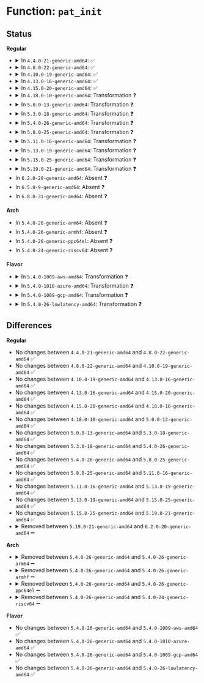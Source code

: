 # Function: <code>pat_init</code>

## Status
<b>Regular</b>
<ul>
<li>
<details>
<summary>In <code>4.4.0-21-generic-amd64</code>: ✅</summary>

```c
void pat_init()
```

```json
{
  "name": "pat_init",
  "collision_type": "Unique Global",
  "inline_type": "No",
  "funcs": [
    {
      "addr": 18446744071579303168,
      "name": "pat_init",
      "external": true,
      "loc": "arch/x86/mm/pat.c:240",
      "file": "arch/x86/mm/pat.c",
      "inline": "seen, unknown",
      "caller_inline": [],
      "caller_func": [
        "arch/x86/kernel/cpu/mtrr/generic.c:generic_set_all",
        "arch/x86/kernel/cpu/mtrr/generic.c:get_mtrr_state"
      ]
    }
  ],
  "symbols": [
    {
      "addr": 18446744071579303168,
      "name": "pat_init",
      "section": ".text",
      "bind": "STB_GLOBAL",
      "size": 406
    }
  ]
}
```
</details>
</li>
<li>
<details>
<summary>In <code>4.8.0-22-generic-amd64</code>: ✅</summary>

```c
void pat_init()
```

```json
{
  "name": "pat_init",
  "collision_type": "Unique Global",
  "inline_type": "No",
  "funcs": [
    {
      "addr": 18446744071579302624,
      "name": "pat_init",
      "external": true,
      "loc": "arch/x86/mm/pat.c:303",
      "file": "arch/x86/mm/pat.c",
      "inline": "seen, unknown",
      "caller_inline": [],
      "caller_func": [
        "arch/x86/kernel/cpu/mtrr/generic.c:generic_set_all",
        "arch/x86/kernel/cpu/mtrr/generic.c:mtrr_bp_pat_init"
      ]
    }
  ],
  "symbols": [
    {
      "addr": 18446744071579302624,
      "name": "pat_init",
      "section": ".text",
      "bind": "STB_GLOBAL",
      "size": 302
    }
  ]
}
```
</details>
</li>
<li>
<details>
<summary>In <code>4.10.0-19-generic-amd64</code>: ✅</summary>

```c
void pat_init()
```

```json
{
  "name": "pat_init",
  "collision_type": "Unique Global",
  "inline_type": "No",
  "funcs": [
    {
      "addr": 18446744071579318032,
      "name": "pat_init",
      "external": true,
      "loc": "arch/x86/mm/pat.c:303",
      "file": "arch/x86/mm/pat.c",
      "inline": "seen, unknown",
      "caller_inline": [],
      "caller_func": [
        "arch/x86/kernel/cpu/mtrr/generic.c:generic_set_all",
        "arch/x86/kernel/cpu/mtrr/generic.c:mtrr_bp_pat_init"
      ]
    }
  ],
  "symbols": [
    {
      "addr": 18446744071579318032,
      "name": "pat_init",
      "section": ".text",
      "bind": "STB_GLOBAL",
      "size": 302
    }
  ]
}
```
</details>
</li>
<li>
<details>
<summary>In <code>4.13.0-16-generic-amd64</code>: ✅</summary>

```c
void pat_init()
```

```json
{
  "name": "pat_init",
  "collision_type": "Unique Global",
  "inline_type": "No",
  "funcs": [
    {
      "addr": 18446744071579315408,
      "name": "pat_init",
      "external": true,
      "loc": "arch/x86/mm/pat.c:302",
      "file": "arch/x86/mm/pat.c",
      "inline": "seen, unknown",
      "caller_inline": [],
      "caller_func": [
        "arch/x86/kernel/cpu/mtrr/generic.c:generic_set_all",
        "arch/x86/kernel/cpu/mtrr/generic.c:mtrr_bp_pat_init"
      ]
    }
  ],
  "symbols": [
    {
      "addr": 18446744071579315408,
      "name": "pat_init",
      "section": ".text",
      "bind": "STB_GLOBAL",
      "size": 285
    }
  ]
}
```
</details>
</li>
<li>
<details>
<summary>In <code>4.15.0-20-generic-amd64</code>: ✅</summary>

```c
void pat_init()
```

```json
{
  "name": "pat_init",
  "collision_type": "Unique Global",
  "inline_type": "No",
  "funcs": [
    {
      "addr": 18446744071579338320,
      "name": "pat_init",
      "external": true,
      "loc": "arch/x86/mm/pat.c:302",
      "file": "arch/x86/mm/pat.c",
      "inline": "seen, unknown",
      "caller_inline": [],
      "caller_func": [
        "arch/x86/kernel/cpu/mtrr/generic.c:generic_set_all",
        "arch/x86/kernel/cpu/mtrr/generic.c:mtrr_bp_pat_init"
      ]
    }
  ],
  "symbols": [
    {
      "addr": 18446744071579338320,
      "name": "pat_init",
      "section": ".text",
      "bind": "STB_GLOBAL",
      "size": 285
    }
  ]
}
```
</details>
</li>
<li>
<details>
<summary>In <code>4.18.0-10-generic-amd64</code>: Transformation ❓</summary>

```c
void pat_init()
```

```json
{
  "name": "pat_init",
  "collision_type": "Unique Global",
  "inline_type": "No",
  "funcs": [
    {
      "addr": 0,
      "name": "pat_init",
      "external": true,
      "loc": "arch/x86/mm/pat.c:302",
      "file": "arch/x86/mm/pat.c",
      "inline": "seen, unknown",
      "caller_inline": [],
      "caller_func": [
        "arch/x86/kernel/cpu/mtrr/generic.c:generic_set_all",
        "arch/x86/kernel/cpu/mtrr/generic.c:mtrr_bp_pat_init"
      ]
    }
  ],
  "symbols": [
    {
      "addr": 18446744071579352757,
      "name": "pat_init.cold.14",
      "section": ".text",
      "bind": "STB_LOCAL",
      "size": 12
    },
    {
      "addr": 18446744071579349696,
      "name": "pat_init",
      "section": ".text",
      "bind": "STB_GLOBAL",
      "size": 305
    }
  ]
}
```
</details>
</li>
<li>
<details>
<summary>In <code>5.0.0-13-generic-amd64</code>: Transformation ❓</summary>

```c
void pat_init()
```

```json
{
  "name": "pat_init",
  "collision_type": "Unique Global",
  "inline_type": "No",
  "funcs": [
    {
      "addr": 0,
      "name": "pat_init",
      "external": true,
      "loc": "arch/x86/mm/pat.c:302",
      "file": "arch/x86/mm/pat.c",
      "inline": "seen, unknown",
      "caller_inline": [],
      "caller_func": [
        "arch/x86/kernel/cpu/mtrr/generic.c:generic_set_all",
        "arch/x86/kernel/cpu/mtrr/generic.c:mtrr_bp_pat_init"
      ]
    }
  ],
  "symbols": [
    {
      "addr": 18446744071579379749,
      "name": "pat_init.cold.13",
      "section": ".text",
      "bind": "STB_LOCAL",
      "size": 12
    },
    {
      "addr": 18446744071579376640,
      "name": "pat_init",
      "section": ".text",
      "bind": "STB_GLOBAL",
      "size": 305
    }
  ]
}
```
</details>
</li>
<li>
<details>
<summary>In <code>5.3.0-18-generic-amd64</code>: Transformation ❓</summary>

```c
void pat_init()
```

```json
{
  "name": "pat_init",
  "collision_type": "Unique Global",
  "inline_type": "No",
  "funcs": [
    {
      "addr": 0,
      "name": "pat_init",
      "external": true,
      "loc": "arch/x86/mm/pat.c:303",
      "file": "arch/x86/mm/pat.c",
      "inline": "seen, unknown",
      "caller_inline": [],
      "caller_func": [
        "arch/x86/kernel/cpu/mtrr/generic.c:generic_set_all",
        "arch/x86/kernel/cpu/mtrr/generic.c:mtrr_bp_pat_init"
      ]
    }
  ],
  "symbols": [
    {
      "addr": 18446744071579395199,
      "name": "pat_init.cold",
      "section": ".text",
      "bind": "STB_LOCAL",
      "size": 12
    },
    {
      "addr": 18446744071579392160,
      "name": "pat_init",
      "section": ".text",
      "bind": "STB_GLOBAL",
      "size": 304
    }
  ]
}
```
</details>
</li>
<li>
<details>
<summary>In <code>5.4.0-26-generic-amd64</code>: Transformation ❓</summary>

```c
void pat_init()
```

```json
{
  "name": "pat_init",
  "collision_type": "Unique Global",
  "inline_type": "No",
  "funcs": [
    {
      "addr": 0,
      "name": "pat_init",
      "external": true,
      "loc": "arch/x86/mm/pat.c:303",
      "file": "arch/x86/mm/pat.c",
      "inline": "seen, unknown",
      "caller_inline": [],
      "caller_func": [
        "arch/x86/kernel/cpu/mtrr/generic.c:generic_set_all",
        "arch/x86/kernel/cpu/mtrr/generic.c:mtrr_bp_pat_init"
      ]
    }
  ],
  "symbols": [
    {
      "addr": 18446744071579398511,
      "name": "pat_init.cold",
      "section": ".text",
      "bind": "STB_LOCAL",
      "size": 12
    },
    {
      "addr": 18446744071579395472,
      "name": "pat_init",
      "section": ".text",
      "bind": "STB_GLOBAL",
      "size": 304
    }
  ]
}
```
</details>
</li>
<li>
<details>
<summary>In <code>5.8.0-25-generic-amd64</code>: Transformation ❓</summary>

```c
void pat_init()
```

```json
{
  "name": "pat_init",
  "collision_type": "Unique Global",
  "inline_type": "No",
  "funcs": [
    {
      "addr": 0,
      "name": "pat_init",
      "external": true,
      "loc": "arch/x86/mm/pat/memtype.c:331",
      "file": "arch/x86/mm/pat/memtype.c",
      "inline": "seen, unknown",
      "caller_inline": [],
      "caller_func": [
        "arch/x86/kernel/cpu/mtrr/generic.c:generic_set_all",
        "arch/x86/kernel/cpu/mtrr/generic.c:mtrr_bp_pat_init"
      ]
    }
  ],
  "symbols": [
    {
      "addr": 18446744071579437210,
      "name": "pat_init.cold",
      "section": ".text",
      "bind": "STB_LOCAL",
      "size": 12
    },
    {
      "addr": 18446744071579434256,
      "name": "pat_init",
      "section": ".text",
      "bind": "STB_GLOBAL",
      "size": 304
    }
  ]
}
```
</details>
</li>
<li>
<details>
<summary>In <code>5.11.0-16-generic-amd64</code>: Transformation ❓</summary>

```c
void pat_init()
```

```json
{
  "name": "pat_init",
  "collision_type": "Unique Global",
  "inline_type": "No",
  "funcs": [
    {
      "addr": 0,
      "name": "pat_init",
      "external": true,
      "loc": "arch/x86/mm/pat/memtype.c:331",
      "file": "arch/x86/mm/pat/memtype.c",
      "inline": "seen, unknown",
      "caller_inline": [],
      "caller_func": [
        "arch/x86/kernel/cpu/mtrr/generic.c:generic_set_all",
        "arch/x86/kernel/cpu/mtrr/generic.c:mtrr_bp_pat_init"
      ]
    }
  ],
  "symbols": [
    {
      "addr": 18446744071591270807,
      "name": "pat_init.cold",
      "section": ".text",
      "bind": "STB_LOCAL",
      "size": 12
    },
    {
      "addr": 18446744071579433488,
      "name": "pat_init",
      "section": ".text",
      "bind": "STB_GLOBAL",
      "size": 304
    }
  ]
}
```
</details>
</li>
<li>
<details>
<summary>In <code>5.13.0-19-generic-amd64</code>: Transformation ❓</summary>

```c
void pat_init()
```

```json
{
  "name": "pat_init",
  "collision_type": "Unique Global",
  "inline_type": "No",
  "funcs": [
    {
      "addr": 0,
      "name": "pat_init",
      "external": true,
      "loc": "arch/x86/mm/pat/memtype.c:331",
      "file": "arch/x86/mm/pat/memtype.c",
      "inline": "seen, unknown",
      "caller_inline": [],
      "caller_func": [
        "arch/x86/kernel/cpu/mtrr/generic.c:generic_set_all",
        "arch/x86/kernel/cpu/mtrr/generic.c:mtrr_bp_pat_init"
      ]
    }
  ],
  "symbols": [
    {
      "addr": 18446744071591213492,
      "name": "pat_init.cold",
      "section": ".text",
      "bind": "STB_LOCAL",
      "size": 12
    },
    {
      "addr": 18446744071579436304,
      "name": "pat_init",
      "section": ".text",
      "bind": "STB_GLOBAL",
      "size": 304
    }
  ]
}
```
</details>
</li>
<li>
<details>
<summary>In <code>5.15.0-25-generic-amd64</code>: Transformation ❓</summary>

```c
void pat_init()
```

```json
{
  "name": "pat_init",
  "collision_type": "Unique Global",
  "inline_type": "No",
  "funcs": [
    {
      "addr": 0,
      "name": "pat_init",
      "external": true,
      "loc": "arch/x86/mm/pat/memtype.c:331",
      "file": "arch/x86/mm/pat/memtype.c",
      "inline": "seen, unknown",
      "caller_inline": [],
      "caller_func": [
        "arch/x86/kernel/cpu/mtrr/generic.c:generic_set_all",
        "arch/x86/kernel/cpu/mtrr/generic.c:mtrr_bp_pat_init"
      ]
    }
  ],
  "symbols": [
    {
      "addr": 18446744071592088839,
      "name": "pat_init.cold",
      "section": ".text",
      "bind": "STB_LOCAL",
      "size": 52
    },
    {
      "addr": 18446744071579500336,
      "name": "pat_init",
      "section": ".text",
      "bind": "STB_GLOBAL",
      "size": 310
    }
  ]
}
```
</details>
</li>
<li>
<details>
<summary>In <code>5.19.0-21-generic-amd64</code>: Transformation ❓</summary>

```c
void pat_init()
```

```json
{
  "name": "pat_init",
  "collision_type": "Unique Global",
  "inline_type": "No",
  "funcs": [
    {
      "addr": 0,
      "name": "pat_init",
      "external": true,
      "loc": "arch/x86/mm/pat/memtype.c:339",
      "file": "arch/x86/mm/pat/memtype.c",
      "inline": "seen, unknown",
      "caller_inline": [],
      "caller_func": [
        "arch/x86/kernel/cpu/mtrr/generic.c:generic_set_all",
        "arch/x86/kernel/cpu/mtrr/generic.c:mtrr_bp_pat_init"
      ]
    }
  ],
  "symbols": [
    {
      "addr": 18446744071593855763,
      "name": "pat_init.cold",
      "section": ".text",
      "bind": "STB_LOCAL",
      "size": 53
    },
    {
      "addr": 18446744071579581984,
      "name": "pat_init",
      "section": ".text",
      "bind": "STB_GLOBAL",
      "size": 370
    }
  ]
}
```
</details>
</li>
<li>
In <code>6.2.0-20-generic-amd64</code>: Absent ❓
</li>
<li>
In <code>6.5.0-9-generic-amd64</code>: Absent ❓
</li>
<li>
In <code>6.8.0-31-generic-amd64</code>: Absent ❓
</li>
</ul>
<b>Arch</b>
<ul>
<li>
In <code>5.4.0-26-generic-arm64</code>: Absent ❓
</li>
<li>
In <code>5.4.0-26-generic-armhf</code>: Absent ❓
</li>
<li>
In <code>5.4.0-26-generic-ppc64el</code>: Absent ❓
</li>
<li>
In <code>5.4.0-24-generic-riscv64</code>: Absent ❓
</li>
</ul>
<b>Flavor</b>
<ul>
<li>
<details>
<summary>In <code>5.4.0-1009-aws-amd64</code>: Transformation ❓</summary>

```c
void pat_init()
```

```json
{
  "name": "pat_init",
  "collision_type": "Unique Global",
  "inline_type": "No",
  "funcs": [
    {
      "addr": 0,
      "name": "pat_init",
      "external": true,
      "loc": "arch/x86/mm/pat.c:303",
      "file": "arch/x86/mm/pat.c",
      "inline": "seen, unknown",
      "caller_inline": [],
      "caller_func": [
        "arch/x86/kernel/cpu/mtrr/generic.c:generic_set_all",
        "arch/x86/kernel/cpu/mtrr/generic.c:mtrr_bp_pat_init"
      ]
    }
  ],
  "symbols": [
    {
      "addr": 18446744071579394415,
      "name": "pat_init.cold",
      "section": ".text",
      "bind": "STB_LOCAL",
      "size": 12
    },
    {
      "addr": 18446744071579391376,
      "name": "pat_init",
      "section": ".text",
      "bind": "STB_GLOBAL",
      "size": 304
    }
  ]
}
```
</details>
</li>
<li>
<details>
<summary>In <code>5.4.0-1010-azure-amd64</code>: Transformation ❓</summary>

```c
void pat_init()
```

```json
{
  "name": "pat_init",
  "collision_type": "Unique Global",
  "inline_type": "No",
  "funcs": [
    {
      "addr": 0,
      "name": "pat_init",
      "external": true,
      "loc": "arch/x86/mm/pat.c:303",
      "file": "arch/x86/mm/pat.c",
      "inline": "seen, unknown",
      "caller_inline": [],
      "caller_func": [
        "arch/x86/kernel/cpu/mtrr/generic.c:generic_set_all",
        "arch/x86/kernel/cpu/mtrr/generic.c:mtrr_bp_pat_init"
      ]
    }
  ],
  "symbols": [
    {
      "addr": 18446744071579324143,
      "name": "pat_init.cold",
      "section": ".text",
      "bind": "STB_LOCAL",
      "size": 12
    },
    {
      "addr": 18446744071579320976,
      "name": "pat_init",
      "section": ".text",
      "bind": "STB_GLOBAL",
      "size": 417
    }
  ]
}
```
</details>
</li>
<li>
<details>
<summary>In <code>5.4.0-1009-gcp-amd64</code>: Transformation ❓</summary>

```c
void pat_init()
```

```json
{
  "name": "pat_init",
  "collision_type": "Unique Global",
  "inline_type": "No",
  "funcs": [
    {
      "addr": 0,
      "name": "pat_init",
      "external": true,
      "loc": "arch/x86/mm/pat.c:303",
      "file": "arch/x86/mm/pat.c",
      "inline": "seen, unknown",
      "caller_inline": [],
      "caller_func": [
        "arch/x86/kernel/cpu/mtrr/generic.c:generic_set_all",
        "arch/x86/kernel/cpu/mtrr/generic.c:mtrr_bp_pat_init"
      ]
    }
  ],
  "symbols": [
    {
      "addr": 18446744071579394335,
      "name": "pat_init.cold",
      "section": ".text",
      "bind": "STB_LOCAL",
      "size": 12
    },
    {
      "addr": 18446744071579391296,
      "name": "pat_init",
      "section": ".text",
      "bind": "STB_GLOBAL",
      "size": 304
    }
  ]
}
```
</details>
</li>
<li>
<details>
<summary>In <code>5.4.0-26-lowlatency-amd64</code>: Transformation ❓</summary>

```c
void pat_init()
```

```json
{
  "name": "pat_init",
  "collision_type": "Unique Global",
  "inline_type": "No",
  "funcs": [
    {
      "addr": 0,
      "name": "pat_init",
      "external": true,
      "loc": "arch/x86/mm/pat.c:303",
      "file": "arch/x86/mm/pat.c",
      "inline": "seen, unknown",
      "caller_inline": [],
      "caller_func": [
        "arch/x86/kernel/cpu/mtrr/generic.c:generic_set_all",
        "arch/x86/kernel/cpu/mtrr/generic.c:mtrr_bp_pat_init"
      ]
    }
  ],
  "symbols": [
    {
      "addr": 18446744071579402863,
      "name": "pat_init.cold",
      "section": ".text",
      "bind": "STB_LOCAL",
      "size": 12
    },
    {
      "addr": 18446744071579399824,
      "name": "pat_init",
      "section": ".text",
      "bind": "STB_GLOBAL",
      "size": 304
    }
  ]
}
```
</details>
</li>
</ul>

## Differences
<b>Regular</b>
<ul>
<li>
No changes between <code>4.4.0-21-generic-amd64</code> and <code>4.8.0-22-generic-amd64</code> ✅
</li>
<li>
No changes between <code>4.8.0-22-generic-amd64</code> and <code>4.10.0-19-generic-amd64</code> ✅
</li>
<li>
No changes between <code>4.10.0-19-generic-amd64</code> and <code>4.13.0-16-generic-amd64</code> ✅
</li>
<li>
No changes between <code>4.13.0-16-generic-amd64</code> and <code>4.15.0-20-generic-amd64</code> ✅
</li>
<li>
No changes between <code>4.15.0-20-generic-amd64</code> and <code>4.18.0-10-generic-amd64</code> ✅
</li>
<li>
No changes between <code>4.18.0-10-generic-amd64</code> and <code>5.0.0-13-generic-amd64</code> ✅
</li>
<li>
No changes between <code>5.0.0-13-generic-amd64</code> and <code>5.3.0-18-generic-amd64</code> ✅
</li>
<li>
No changes between <code>5.3.0-18-generic-amd64</code> and <code>5.4.0-26-generic-amd64</code> ✅
</li>
<li>
No changes between <code>5.4.0-26-generic-amd64</code> and <code>5.8.0-25-generic-amd64</code> ✅
</li>
<li>
No changes between <code>5.8.0-25-generic-amd64</code> and <code>5.11.0-16-generic-amd64</code> ✅
</li>
<li>
No changes between <code>5.11.0-16-generic-amd64</code> and <code>5.13.0-19-generic-amd64</code> ✅
</li>
<li>
No changes between <code>5.13.0-19-generic-amd64</code> and <code>5.15.0-25-generic-amd64</code> ✅
</li>
<li>
No changes between <code>5.15.0-25-generic-amd64</code> and <code>5.19.0-21-generic-amd64</code> ✅
</li>
<li>
<details>
<summary>Removed between <code>5.19.0-21-generic-amd64</code> and <code>6.2.0-20-generic-amd64</code> ➖</summary>

```c
void pat_init()
```
</details>
</li>
</ul>
<b>Arch</b>
<ul>
<li>
<details>
<summary>Removed between <code>5.4.0-26-generic-amd64</code> and <code>5.4.0-26-generic-arm64</code> ➖</summary>

```c
void pat_init()
```
</details>
</li>
<li>
<details>
<summary>Removed between <code>5.4.0-26-generic-amd64</code> and <code>5.4.0-26-generic-armhf</code> ➖</summary>

```c
void pat_init()
```
</details>
</li>
<li>
<details>
<summary>Removed between <code>5.4.0-26-generic-amd64</code> and <code>5.4.0-26-generic-ppc64el</code> ➖</summary>

```c
void pat_init()
```
</details>
</li>
<li>
<details>
<summary>Removed between <code>5.4.0-26-generic-amd64</code> and <code>5.4.0-24-generic-riscv64</code> ➖</summary>

```c
void pat_init()
```
</details>
</li>
</ul>
<b>Flavor</b>
<ul>
<li>
No changes between <code>5.4.0-26-generic-amd64</code> and <code>5.4.0-1009-aws-amd64</code> ✅
</li>
<li>
No changes between <code>5.4.0-26-generic-amd64</code> and <code>5.4.0-1010-azure-amd64</code> ✅
</li>
<li>
No changes between <code>5.4.0-26-generic-amd64</code> and <code>5.4.0-1009-gcp-amd64</code> ✅
</li>
<li>
No changes between <code>5.4.0-26-generic-amd64</code> and <code>5.4.0-26-lowlatency-amd64</code> ✅
</li>
</ul>
